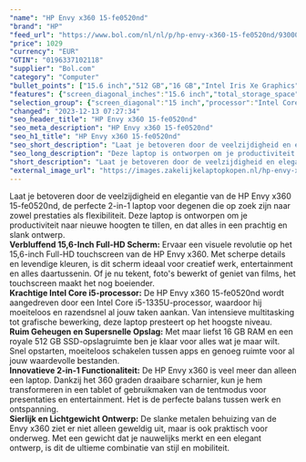 ```yaml
---
"name": "HP Envy x360 15-fe0520nd"
"brand": "HP"
"feed_url": "https://www.bol.com/nl/nl/p/hp-envy-x360-15-fe0520nd/9300000151425724"
"price": 1029
"currency": "EUR"
"GTIN": "0196337102118"
"supplier": "Bol.com"
"category": "Computer"
"bullet_points": ["15.6 inch","512 GB","16 GB","Intel Iris Xe Graphics"]
"features": {"screen_diagonal_inches":"15.6 inch","total_storage_space":"512 GB","memory_size":"16 GB","graphics_card":"Intel Iris Xe Graphics"}
"selection_group": {"screen_diagonal":"15 inch","processor":"Intel Core i5","changed_price_past_3_days":false,"product_family":"Envy"}
"changed": "2023-12-13 07:27:34"
"seo_header_title": "HP Envy x360 15-fe0520nd"
"seo_meta_description": "HP Envy x360 15-fe0520nd"
"seo_h1_title": "HP Envy x360 15-fe0520nd"
"seo_short_description": "Laat je betoveren door de veelzijdigheid en elegantie van de HP Envy x360 15-fe0520nd, de perfecte 2-in-1 laptop voor degenen die op zoek zijn naar zowel prestaties als flexibiliteit."
"seo_long_description": "Deze laptop is ontworpen om je productiviteit naar nieuwe hoogten te tillen, en dat alles in een prachtig en slank ontwerp. <br /> <strong>Verbluffend 15,6-Inch Full-HD Scherm:</strong> Ervaar een visuele revolutie op het 15,6-inch Full-HD touchscreen van de HP Envy x360. Met scherpe details en levendige kleuren, is dit scherm ideaal voor creatief werk, entertainment en alles daartussenin. Of je nu tekent, foto's bewerkt of geniet van films, het touchscreen maakt het nog boeiender. <br /> <strong>Krachtige Intel Core i5-processor:</strong> De HP Envy x360 15-fe0520nd wordt aangedreven door een Intel Core i5-1335U-processor, waardoor hij moeiteloos en razendsnel al jouw taken aankan. Van intensieve multitasking tot grafische bewerking, deze laptop presteert op het hoogste niveau. <br /> <strong>Ruim Geheugen en Supersnelle Opslag:</strong> Met maar liefst 16 GB RAM en een royale 512 GB SSD-opslagruimte ben je klaar voor alles wat je maar wilt. Snel opstarten, moeiteloos schakelen tussen apps en genoeg ruimte voor al jouw waardevolle bestanden. <br /> <strong>Innovatieve 2-in-1 Functionaliteit:</strong> De HP Envy x360 is veel meer dan alleen een laptop. Dankzij het 360 graden draaibare scharnier, kun je hem transformeren in een tablet of gebruikmaken van de tentmodus voor presentaties en entertainment. Het is de perfecte balans tussen werk en ontspanning. <br /> <strong>Sierlijk en Lichtgewicht Ontwerp:</strong> De slanke metalen behuizing van de Envy x360 ziet er niet alleen geweldig uit, maar is ook praktisch voor onderweg. Met een gewicht dat je nauwelijks merkt en een elegant ontwerp, is dit de ultieme combinatie van stijl en mobiliteit."
"short_description": "Laat je betoveren door de veelzijdigheid en elegantie van de HP Envy x360 15-fe0520nd, de perfecte 2-in-1 laptop voor degenen die op zoek zijn naar zowel prestaties als flexibiliteit. Deze laptop is ontworpen om je productiviteit naar nieuwe hoogten te tillen, en dat alles in een prachtig en slank ontwerp. Verbluffend 15,6-Inch Full-HD Scherm: Ervaar een visuele revolutie op het 15,6-inch Full-HD touchscreen van de HP Envy x360. Met scherpe details en levendige kleuren, is dit scherm ideaal voor creatief werk, entertainment en alles daartussenin. Of je nu tekent, foto's bewerkt of geniet van films, het touchscreen maakt het nog boeiender. Krachtige Intel Core i5-processor: De HP Envy x360 15-fe0520nd wordt aangedreven door een Intel Core i5-1335U-processor, waardoor hij moeiteloos en razendsnel al jouw taken aankan. Van intensieve multitasking tot grafische bewerking, deze laptop presteert op het hoogste niveau. Ruim Geheugen en Supersnelle Opslag: Met maar liefst 16 GB RAM en een royale 512 GB SSD-opslagruimte ben je klaar voor alles wat je maar wilt. Snel opstarten, moeiteloos schakelen tussen apps en genoeg ruimte voor al jouw waardevolle bestanden. Innovatieve 2-in-1 Functionaliteit: De HP Envy x360 is veel meer dan alleen een laptop. Dankzij het 360 graden draaibare scharnier, kun je hem transformeren in een tablet of gebruikmaken van de tentmodus voor presentaties en entertainment. Het is de perfecte balans tussen werk en ontspanning. Sierlijk en Lichtgewicht Ontwerp: De slanke metalen behuizing van de Envy x360 ziet er niet alleen geweldig uit, maar is ook praktisch voor onderweg. Met een gewicht dat je nauwelijks merkt en een elegant ontwerp, is dit de ultieme combinatie van stijl en mobiliteit."
"external_image_url": "https://images.zakelijkelaptopkopen.nl/hp-envy-x360-15-fe0520nd.webp"
---
```


Laat je betoveren door de veelzijdigheid en elegantie van de HP Envy x360 15-fe0520nd, de perfecte 2-in-1 laptop voor degenen die op zoek zijn naar zowel prestaties als flexibiliteit. Deze laptop is ontworpen om je productiviteit naar nieuwe hoogten te tillen, en dat alles in een prachtig en slank ontwerp. <br /> <strong>Verbluffend 15,6-Inch Full-HD Scherm:</strong> Ervaar een visuele revolutie op het 15,6-inch Full-HD touchscreen van de HP Envy x360. Met scherpe details en levendige kleuren, is dit scherm ideaal voor creatief werk, entertainment en alles daartussenin. Of je nu tekent, foto's bewerkt of geniet van films, het touchscreen maakt het nog boeiender. <br /> <strong>Krachtige Intel Core i5-processor:</strong> De HP Envy x360 15-fe0520nd wordt aangedreven door een Intel Core i5-1335U-processor, waardoor hij moeiteloos en razendsnel al jouw taken aankan. Van intensieve multitasking tot grafische bewerking, deze laptop presteert op het hoogste niveau. <br /> <strong>Ruim Geheugen en Supersnelle Opslag:</strong> Met maar liefst 16 GB RAM en een royale 512 GB SSD-opslagruimte ben je klaar voor alles wat je maar wilt. Snel opstarten, moeiteloos schakelen tussen apps en genoeg ruimte voor al jouw waardevolle bestanden. <br /> <strong>Innovatieve 2-in-1 Functionaliteit:</strong> De HP Envy x360 is veel meer dan alleen een laptop. Dankzij het 360 graden draaibare scharnier, kun je hem transformeren in een tablet of gebruikmaken van de tentmodus voor presentaties en entertainment. Het is de perfecte balans tussen werk en ontspanning. <br /> <strong>Sierlijk en Lichtgewicht Ontwerp:</strong> De slanke metalen behuizing van de Envy x360 ziet er niet alleen geweldig uit, maar is ook praktisch voor onderweg. Met een gewicht dat je nauwelijks merkt en een elegant ontwerp, is dit de ultieme combinatie van stijl en mobiliteit.